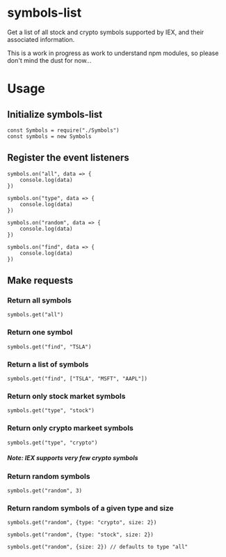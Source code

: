 # symbols-list
Get a list of all stock and crypto symbols supported by IEX, and their associated information.

This is a work in progress as work to understand npm modules, so please don't mind the dust for now... 

# Usage

## Initialize symbols-list
```
const Symbols = require("./Symbols")
const symbols = new Symbols
```

## Register the event listeners

```
symbols.on("all", data => {
    console.log(data)
})

symbols.on("type", data => {
    console.log(data)
})

symbols.on("random", data => {
    console.log(data)
})

symbols.on("find", data => {
    console.log(data)
})
```

## Make requests
### Return all symbols
`symbols.get("all")`
### Return one symbol
`symbols.get("find", "TSLA")`
### Return a list of symbols
`symbols.get("find", ["TSLA", "MSFT", "AAPL"])`
### Return only stock market symbols
`symbols.get("type", "stock")`
### Return only crypto markeet symbols
`symbols.get("type", "crypto")`
##### Note: IEX supports very few crypto symbols
### Return random symbols
`symbols.get("random", 3)`
### Return random symbols of a given type and size
```
symbols.get("random", {type: "crypto", size: 2})

symbols.get("random", {type: "stock", size: 2}) 

symbols.get("random", {size: 2}) // defaults to type "all"
```
